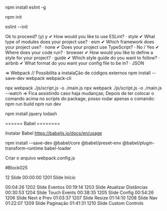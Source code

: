 npm install eslint -g

npm init

eslint --init


Ok to proceed? (y) y
✔ How would you like to use ESLint? · style
✔ What type of modules does your project use? · esm
✔ Which framework does your project use? · none
✔ Does your project use TypeScript? · No / Yes
✔ Where does your code run? · browser
✔ How would you like to define a style for your project? · guide
✔ Which style guide do you want to follow? · airbnb
✔ What format do you want your config file to be in? · JSON


=> Webpack // Possibilita a instalaÇão de códigos externos
npm install --save-dev webpack webpack-cli

npx webpack ./js/script.js -o ./main.js
npx webpack ./js/script.js -o ./main.js --watch   => Fica assistindo caso haja mudanças;
Depois de ter colocar o comando acima no scripts do package, posso rodar apenas o comando:
npm run build
npm run dev

npm install jquery lodash 


====== Babel ========

Instalar Babel
https://babeljs.io/docs/en/usage

npm install --save-dev @babel/core @babel/preset-env @babel/plugin-transform-runtime babel-loader

Criar o arquivo webpack.config.js


#Block025

12 Slide
00:00:00 1201 Slide Início

00:04:26 1202 Slide Eventos
00:19:14 1203 Slide Atualizar Distâncias
00:30:53 1204 Slide Touch Events
00:38:35 1205 Slide Config
00:54:26 1206 Slide Next e Prev
01:03:37 1207 Slide Resize
01:14:10 1208 Slide Nav
01:22:07 1209 Slide Paginação
01:41:31 1210 Slide Custom Controls

